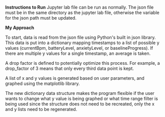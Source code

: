 **Instructions to Run**
Jupyter lab file can be run as normally. The json file must be in the same directory as the jupyter lab file, otherwise the variable for the json path must be updated.

**My Approach**

To start, data is read from the json file using Python's built in json library. This data is put into a dictionary mapping timestamps to a list of possible y values (currentBpm, batteryLevel, anxietyLevel, or baselineProgress). If there are multiple y values for a single timestamp, an average is taken.

A drop factor is defined to potentially optimize this process. For example, a drop_factor of 3 means that only every third data point is kept. 

A list of x and y values is generated based on user parameters, and graphed using the matplotlib library.

The new dictionary data structure makes the program flexible if the user wants to change what y value is being graphed or what time range filter is being used since the structure does not need to be recreated, only the x and y lists need to be regenerated.
